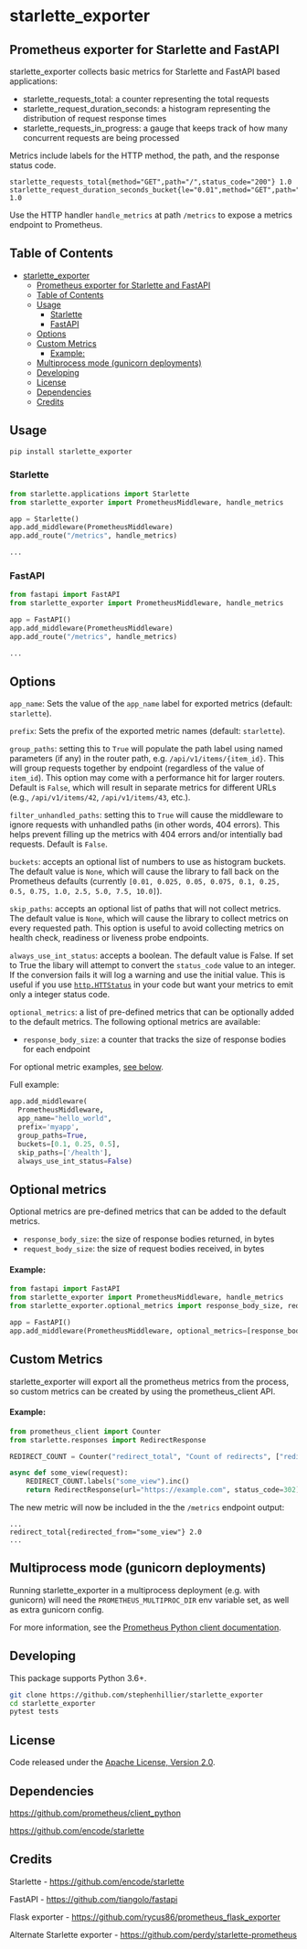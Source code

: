 # starlette_exporter

## Prometheus exporter for Starlette and FastAPI

starlette_exporter collects basic metrics for Starlette and FastAPI based applications:

* starlette_requests_total: a counter representing the total requests
* starlette_request_duration_seconds: a histogram representing the distribution of request response times
* starlette_requests_in_progress: a gauge that keeps track of how many concurrent requests are being processed

Metrics include labels for the HTTP method, the path, and the response status code.

```
starlette_requests_total{method="GET",path="/",status_code="200"} 1.0
starlette_request_duration_seconds_bucket{le="0.01",method="GET",path="/",status_code="200"} 1.0
```

Use the HTTP handler `handle_metrics` at path `/metrics` to expose a metrics endpoint to Prometheus.

## Table of Contents

- [starlette\_exporter](#starlette_exporter)
  - [Prometheus exporter for Starlette and FastAPI](#prometheus-exporter-for-starlette-and-fastapi)
  - [Table of Contents](#table-of-contents)
  - [Usage](#usage)
    - [Starlette](#starlette)
    - [FastAPI](#fastapi)
  - [Options](#options)
  - [Custom Metrics](#custom-metrics)
      - [Example:](#example)
  - [Multiprocess mode (gunicorn deployments)](#multiprocess-mode-gunicorn-deployments)
  - [Developing](#developing)
  - [License](#license)
  - [Dependencies](#dependencies)
  - [Credits](#credits)

## Usage

```sh
pip install starlette_exporter
```

### Starlette

```python
from starlette.applications import Starlette
from starlette_exporter import PrometheusMiddleware, handle_metrics

app = Starlette()
app.add_middleware(PrometheusMiddleware)
app.add_route("/metrics", handle_metrics)

...
```

### FastAPI

```python
from fastapi import FastAPI
from starlette_exporter import PrometheusMiddleware, handle_metrics

app = FastAPI()
app.add_middleware(PrometheusMiddleware)
app.add_route("/metrics", handle_metrics)

...
```

## Options

`app_name`: Sets the value of the `app_name` label for exported metrics (default: `starlette`).

`prefix`: Sets the prefix of the exported metric names (default: `starlette`).

`group_paths`: setting this to `True` will populate the path label using named parameters (if any) in the router path, e.g. `/api/v1/items/{item_id}`.  This will group requests together by endpoint (regardless of the value of `item_id`). This option may come with a performance hit for larger routers. Default is `False`, which will result in separate metrics for different URLs (e.g., `/api/v1/items/42`, `/api/v1/items/43`, etc.).

`filter_unhandled_paths`: setting this to `True` will cause the middleware to ignore requests with unhandled paths (in other words, 404 errors). This helps prevent filling up the metrics with 404 errors and/or intentially bad requests. Default is `False`.

`buckets`: accepts an optional list of numbers to use as histogram buckets. The default value is `None`, which will cause the library to fall back on the Prometheus defaults (currently `[0.01, 0.025, 0.05, 0.075, 0.1, 0.25, 0.5, 0.75, 1.0, 2.5, 5.0, 7.5, 10.0]`).

`skip_paths`: accepts an optional list of paths that will not collect metrics. The default value is `None`, which will cause the library to collect metrics on every requested path. This option is useful to avoid collecting metrics on health check, readiness or liveness probe endpoints.

`always_use_int_status`: accepts a boolean. The default value is False. If set to True the libary will attempt to convert the `status_code` value to an integer. If the conversion fails it will log a warning and use the initial value. This is useful if you use [`http.HTTStatus`](https://docs.python.org/3/library/http.html#http.HTTPStatus) in your code but want your metrics to emit only a integer status code.

`optional_metrics`: a list of pre-defined metrics that can be optionally added to the default metrics. The following optional metrics are available:
  * `response_body_size`: a counter that tracks the size of response bodies for each endpoint

For optional metric examples, [see below](#optional-metrics).

Full example:
```python
app.add_middleware(
  PrometheusMiddleware,
  app_name="hello_world",
  prefix='myapp',
  group_paths=True,
  buckets=[0.1, 0.25, 0.5],
  skip_paths=['/health'],
  always_use_int_status=False)
```

## Optional metrics

Optional metrics are pre-defined metrics that can be added to the default metrics.

  * `response_body_size`: the size of response bodies returned, in bytes
  * `request_body_size`: the size of request bodies received, in bytes

#### Example:

```python
from fastapi import FastAPI
from starlette_exporter import PrometheusMiddleware, handle_metrics
from starlette_exporter.optional_metrics import response_body_size, request_body_size

app = FastAPI()
app.add_middleware(PrometheusMiddleware, optional_metrics=[response_body_size, request_body_size])
```

## Custom Metrics

starlette_exporter will export all the prometheus metrics from the process, so custom metrics can be created by using the prometheus_client API.

#### Example:

```python
from prometheus_client import Counter
from starlette.responses import RedirectResponse

REDIRECT_COUNT = Counter("redirect_total", "Count of redirects", ["redirected_from"])

async def some_view(request):
    REDIRECT_COUNT.labels("some_view").inc()
    return RedirectResponse(url="https://example.com", status_code=302)
```

The new metric will now be included in the the `/metrics` endpoint output:

```
...
redirect_total{redirected_from="some_view"} 2.0
...
```

## Multiprocess mode (gunicorn deployments)

Running starlette_exporter in a multiprocess deployment (e.g. with gunicorn) will need the `PROMETHEUS_MULTIPROC_DIR` env variable set, as well as extra gunicorn config.

For more information, see the [Prometheus Python client documentation](https://github.com/prometheus/client_python#multiprocess-mode-eg-gunicorn).

## Developing

This package supports Python 3.6+.

```sh
git clone https://github.com/stephenhillier/starlette_exporter
cd starlette_exporter
pytest tests
```

## License

Code released under the [Apache License, Version 2.0](./LICENSE).


## Dependencies

https://github.com/prometheus/client_python

https://github.com/encode/starlette

## Credits

Starlette - https://github.com/encode/starlette

FastAPI - https://github.com/tiangolo/fastapi

Flask exporter - https://github.com/rycus86/prometheus_flask_exporter

Alternate Starlette exporter - https://github.com/perdy/starlette-prometheus
